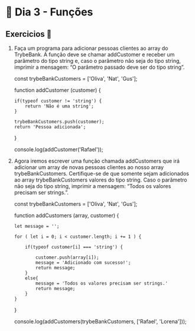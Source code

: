  # 🎯 Dia 3 - Funções

 ## Exercicios 🚀

 1. Faça um programa para adicionar pessoas clientes ao array do TrybeBank. 
    A função deve se chamar addCustomer e receber um parâmetro do tipo string 
    e, caso o parâmetro não seja do tipo string, imprimir a mensagem: 
    “O parâmetro passado deve ser do tipo string”.


    const trybeBankCustomers = ['Oliva', 'Nat', 'Gus'];

    function addCustomer (customer) {
        
        if(typeof customer != 'string') {
            return 'Não é uma string';
        }
        
        trybeBankCustomers.push(customer);
        return 'Pessoa adicionada';
    }

    console.log(addCustomer('Rafael'));

 2. Agora iremos escrever uma função chamada addCustomers que irá adicionar um 
    array de novas pessoas clientes ao nosso array trybeBankCustomers.
    Certifique-se de que somente sejam adicionados ao array trybeBankCustomers 
    valores do tipo string. Caso o parâmetro não seja do tipo string, imprimir 
    a mensagem: “Todos os valores precisam ser strings.”. 

    const trybeBankCustomers = ['Oliva', 'Nat', 'Gus'];

    function addCustomers (array, customer) {
        
        let message = '';

        for ( let i = 0; i < customer.length; i += 1 ) {
            
            if(typeof customer[i] === 'string') {
                
                customer.push(array[i]);
                message = 'Adicionado com sucesso!';
                return message;
            }
            else{
                message = 'Todos os valores precisam ser strings.'
                return message;
            }
        }
    }

    console.log(addCustomers(trybeBankCustomers, ['Rafael', 'Lorena']));



